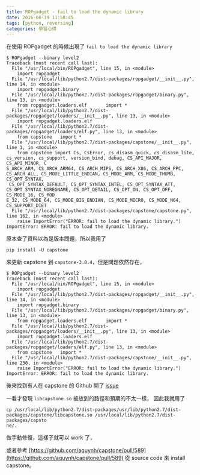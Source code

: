 ```yaml
---
title: ROPgadget - fail to load the dynamic library
date: 2016-06-19 11:58:45
tags: [python, reversing]
categories: 學習心得
---
```


在使用 ROPgadget 的時候出現了 `fail to load the dynamic library`

<!-- more -->

```
$ ROPgadget --binary level2
Traceback (most recent call last):
  File "/usr/local/bin/ROPgadget", line 15, in <module>
    import ropgadget
  File "/usr/local/lib/python2.7/dist-packages/ropgadget/__init__.py", line 14, in <module>
    import ropgadget.binary
  File "/usr/local/lib/python2.7/dist-packages/ropgadget/binary.py", line 13, in <module>
    from ropgadget.loaders.elf       import *
  File "/usr/local/lib/python2.7/dist-packages/ropgadget/loaders/__init__.py", line 13, in <module>
    import ropgadget.loaders.elf
  File "/usr/local/lib/python2.7/dist-packages/ropgadget/loaders/elf.py", line 13, in <module>
    from capstone   import *
  File "/usr/local/lib/python2.7/dist-packages/capstone/__init__.py", line 1, in <module>
    from capstone import Cs, CsError, cs_disasm_quick, cs_disasm_lite, cs_version, cs_support, version_bind, debug, CS_API_MAJOR, CS_API_MINOR, C
S_ARCH_ARM, CS_ARCH_ARM64, CS_ARCH_MIPS, CS_ARCH_X86, CS_ARCH_PPC, CS_ARCH_ALL, CS_MODE_LITTLE_ENDIAN, CS_MODE_ARM, CS_MODE_THUMB, CS_OPT_SYNTAX,
 CS_OPT_SYNTAX_DEFAULT, CS_OPT_SYNTAX_INTEL, CS_OPT_SYNTAX_ATT, CS_OPT_SYNTAX_NOREGNAME, CS_OPT_DETAIL, CS_OPT_ON, CS_OPT_OFF, CS_MODE_16, CS_MOD
E_32, CS_MODE_64, CS_MODE_BIG_ENDIAN, CS_MODE_MICRO, CS_MODE_N64, CS_SUPPORT_DIET
  File "/usr/local/lib/python2.7/dist-packages/capstone/capstone.py", line 162, in <module>
    raise ImportError("ERROR: fail to load the dynamic library.")
ImportError: ERROR: fail to load the dynamic library.
```

原本查了資料以為是版本問題，所以我用了
```
pip install -U capstone
```
來更新 capstone 到 `capstone-3.0.4`，但是問題依然存在，

```
$ ROPgadget --binary level2
Traceback (most recent call last):
  File "/usr/local/bin/ROPgadget", line 15, in <module>
    import ropgadget
  File "/usr/local/lib/python2.7/dist-packages/ropgadget/__init__.py", line 14, in <module>
    import ropgadget.binary
  File "/usr/local/lib/python2.7/dist-packages/ropgadget/binary.py", line 13, in <module>
    from ropgadget.loaders.elf       import *
  File "/usr/local/lib/python2.7/dist-packages/ropgadget/loaders/__init__.py", line 13, in <module>
    import ropgadget.loaders.elf
  File "/usr/local/lib/python2.7/dist-packages/ropgadget/loaders/elf.py", line 13, in <module>
    from capstone   import *
  File "/usr/local/lib/python2.7/dist-packages/capstone/__init__.py", line 230, in <module>
    raise ImportError("ERROR: fail to load the dynamic library.")
ImportError: ERROR: fail to load the dynamic library.
```

後來找到有人在 capstone 的 Github 開了 [issue](https://github.com/aquynh/capstone/issues/413)

一看才發現 `libcapstone.so` 被放到的路徑和預期的不太一樣，
因此我就用了 
```
cp /usr/local/lib/python2.7/dist-packages/usr/lib/python2.7/dist-packages/capstone/libcapstone.so /usr/local/lib/python2.7/dist-packages/capsto
ne/.
```
做手動修復，這樣子就可以 work 了，

或者參考 [https://github.com/aquynh/capstone/pull/589](https://github.com/aquynh/capstone/pull/589)
從 source code 來 install capstone。




